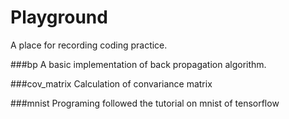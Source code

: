 # Playground
A place for recording coding practice.


###bp
A basic implementation of back propagation algorithm.

###cov_matrix
Calculation of convariance matrix

###mnist
Programing followed the tutorial on mnist of tensorflow 
